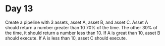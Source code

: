 # Day 13 

Create a pipeline with 3 assets, asset A, asset B, and asset C. Asset A should return a number greater than 10 70% of the time. The other 30% of the time, it should return a number less than 10. If A is great than 10, asset B should execute. If A is less than 10, asset C should execute.